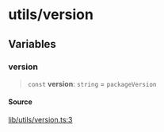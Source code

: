 # utils/version

## Variables

### version

> `const` **version**: `string` = `packageVersion`

#### Source

[lib/utils/version.ts:3](https://github.com/PufferFinance/puffer-sdk/blob/49289dd3a68f3eafb8bf707b94cb3a9f817f71ef/lib/utils/version.ts#L3)
